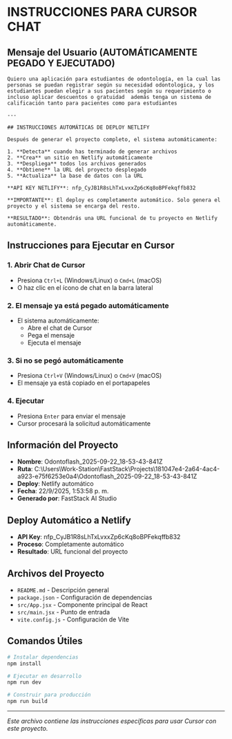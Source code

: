 # INSTRUCCIONES PARA CURSOR CHAT

## Mensaje del Usuario (AUTOMÁTICAMENTE PEGADO Y EJECUTADO)
```
Quiero una aplicación para estudiantes de odontología, en la cual las personas se puedan registrar según su necesidad odontologica, y los estudiantes puedan elegir a sus pacientes según su requerimiento o incluso aplicar descuentos o gratuidad  además tenga un sistema de calificación tanto para pacientes como para estudiantes 

---

## INSTRUCCIONES AUTOMÁTICAS DE DEPLOY NETLIFY

Después de generar el proyecto completo, el sistema automáticamente:

1. **Detecta** cuando has terminado de generar archivos
2. **Crea** un sitio en Netlify automáticamente
3. **Despliega** todos los archivos generados
4. **Obtiene** la URL del proyecto desplegado
5. **Actualiza** la base de datos con la URL

**API KEY NETLIFY**: nfp_CyJB1R8sLhTxLvxxZp6cKq8oBPFekqffb832

**IMPORTANTE**: El deploy es completamente automático. Solo genera el proyecto y el sistema se encarga del resto.

**RESULTADO**: Obtendrás una URL funcional de tu proyecto en Netlify automáticamente.
```

## Instrucciones para Ejecutar en Cursor

### 1. Abrir Chat de Cursor
- Presiona `Ctrl+L` (Windows/Linux) o `Cmd+L` (macOS)
- O haz clic en el ícono de chat en la barra lateral

### 2. El mensaje ya está pegado automáticamente
- El sistema automáticamente:
  - Abre el chat de Cursor
  - Pega el mensaje
  - Ejecuta el mensaje

### 3. Si no se pegó automáticamente
- Presiona `Ctrl+V` (Windows/Linux) o `Cmd+V` (macOS)
- El mensaje ya está copiado en el portapapeles

### 4. Ejecutar
- Presiona `Enter` para enviar el mensaje
- Cursor procesará la solicitud automáticamente

## Información del Proyecto
- **Nombre**: Odontoflash_2025-09-22_18-53-43-841Z
- **Ruta**: C:\Users\Work-Station\FastStack\Projects\181047e4-2a64-4ac4-a923-e75f6253e0a4\Odontoflash_2025-09-22_18-53-43-841Z
- **Deploy**: Netlify automático
- **Fecha**: 22/9/2025, 1:53:58 p. m.
- **Generado por**: FastStack AI Studio

## Deploy Automático a Netlify
- **API Key**: nfp_CyJB1R8sLhTxLvxxZp6cKq8oBPFekqffb832
- **Proceso**: Completamente automático
- **Resultado**: URL funcional del proyecto

## Archivos del Proyecto
- `README.md` - Descripción general
- `package.json` - Configuración de dependencias
- `src/App.jsx` - Componente principal de React
- `src/main.jsx` - Punto de entrada
- `vite.config.js` - Configuración de Vite

## Comandos Útiles
```bash
# Instalar dependencias
npm install

# Ejecutar en desarrollo
npm run dev

# Construir para producción
npm run build
```

---
*Este archivo contiene las instrucciones específicas para usar Cursor con este proyecto.*
